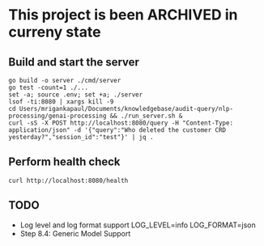 # This project is been ARCHIVED in curreny state
## Build and start the server
```
go build -o server ./cmd/server
go test -count=1 ./...
set -a; source .env; set +a; ./server 
lsof -ti:8080 | xargs kill -9
cd Users/mrigankapaul/Documents/knowledgebase/audit-query/nlp-processing/genai-processing && ./run_server.sh &
curl -sS -X POST http://localhost:8080/query -H "Content-Type: application/json" -d '{"query":"Who deleted the customer CRD yesterday?","session_id":"test"}' | jq .
```

## Perform health check
```
curl http://localhost:8080/health
```

## TODO
- Log level and log format support LOG_LEVEL=info LOG_FORMAT=json
- Step 8.4: Generic Model Support